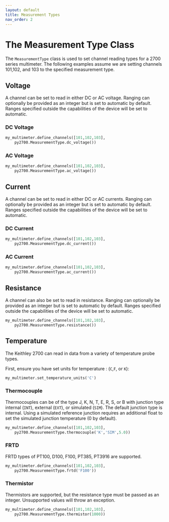 ```yaml
---
layout: default
title: Measurement Types
nav_order: 2
---
```


# The Measurement Type Class

The `MeasurementType` class is used to set channel reading types for a 2700 series multimeter. The following examples assume we are setting channels 101,102, and 103 to the specified measurement type.

## Voltage
A channel can be set to read in either DC or AC voltage. Ranging can optionally be provided as an integer but is set to automatic by default. Ranges specified outside the capabilities of the device will be set to automatic.

### DC Voltage
```python
my_multimeter.define_channels([101,102,103],
    py2700.MeasurementType.dc_voltage())
```

### AC Voltage
```python
my_multimeter.define_channels([101,102,103],
    py2700.MeasurementType.ac_voltage())
```

## Current
A channel can be set to read in either DC or AC currents. Ranging can optionally be provided as an integer but is set to automatic by default. Ranges specified outside the capabilities of the device will be set to automatic.

### DC Current
```python
my_multimeter.define_channels([101,102,103],
    py2700.MeasurementType.dc_current())
```

### AC Current
```python
my_multimeter.define_channels([101,102,103],
    py2700.MeasurementType.ac_current())
```

## Resistance
A channel can also be set to read in resistance. Ranging can optionally be provided as an integer but is set to automatic by default. Ranges specified outside the capabilities of the device will be set to automatic.

```python
my_multimeter.define_channels([101,102,103],
    py2700.MeasurementType.resistance())
```

## Temperature
The Keithley 2700 can read in data from a variety of temperature probe types.

First, ensure you have set units for temperature :
(`C`,`F`, or `K`):
```python
my_multimeter.set_temperature_units('C')
```

### Thermocouple
Thermocouples can be of the type J, K, N, T, E, R, S, or B with junction type internal (`INT`), external (`EXT`), or simulated (`SIM`). The default junction type is internal. Using a simulated reference junction requires an additional float to set the simulated junction temperature (0 by default).

```python
my_multimeter.define_channels([101,102,103],
    py2700.MeasurementType.thermocouple('K','SIM',5.0))
```

### FRTD
FRTD types of PT100, D100, F100, PT385, PT3916 are supported.

```python
my_multimeter.define_channels([101,102,103],
    py2700.MeasurementType.frtd('F100'))
```

### Thermistor
Thermistors are supported, but the resistance type must be passed as an integer. Unsupported values will throw an exception.

```python
my_multimeter.define_channels([101,102,103],
    py2700.MeasurementType.thermistor(1000))
```